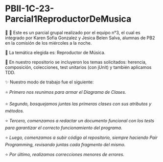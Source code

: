 # PBII-1C-23-Parcial1ReproductorDeMusica

:raising_hand: :raising_hand: Este es un parcial grupal realizado por el equipo n°3, el cual es integrado por Karen Sofia Gonzalez y Jesica Belen Salva, alumnas de PB2 en la comisión de los miércoles a la noche.

:dizzy: La temática elegida es: Reproductor de Música. 

:sparkling_heart: En nuestro repositorio se incluyeron los temas solicitados: herencia, composición, colecciones, test unitarios (con jUnit) y también aplicamos TDD.


:sparkles: Nuestro modo de trabajo fue el siguiente: 


:star: _Primero nos reunimos para armar el Diagrama de Clases._ 

:star: _Segundo, bosquejamos juntas las primeras clases con sus atributos y métodos._

:star: _Tercero, comenzamos a redactar un documento funcional con los tests para garantizar el correcto funcionamiento del programa._

:star: _Luego, comenzamos a subir código al repositorio, siempre haciendo Pair Programming, revisando juntas cada fragmento del mismo._

:star: _Por último, realizamos correcciones menores de errores._

